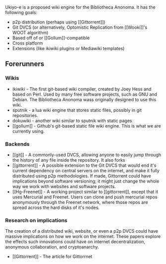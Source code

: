 Ukiyo-e is a proposed wiki engine for the Bibliotheca Anonoma. It has the following goals:

* p2p distribution (perhaps using [[Gittorrent]])
* Git DVCS (or alternatively, Optomistic Replication from [[Wooki]]'s WOOT algorithm)
* Based off of or [[Gollum]]-compatible
* Cross platform
* Extensions (like ikiwiki plugins or Mediawiki templates)

## Forerunners

### Wikis

* ikiwiki - The first git-based wiki compiler, created by Joey Hess and based on Perl. Used by many free software projects, such as GNU and Debian. The Bibliotheca Anonoma wass originally designed to use this wiki.
* sputnik - a lua wiki engine that stores static files, possibly in git repositories.
* dokuwiki - another wiki similar to sputnik with static pages
* [[gollum]] - Github's git-based static file wiki engine. This is what we are currently using.

### Backends

* [[git]] - A commonly-used DVCS, allowing anyone to easily jump through the history of any file inside the repository. It also forks
* [[gittorrent]] - A possible extension to the Git DVCS that would end it's current dependency on central servers on the internet, and make it fully distributed using p2p methodologies. If made, Gittorrent could have implications beyond software versioning; it might just change the whole way we work with websites and software projects. 
* [[Hg-Freenet]] - A working project similar to [[gittorrent]], except that it uses Mercurial and Freenet. Users can clone and push mercurial repos anonymously through the Freenet network, where those repos are spread across the hard disks of it's nodes.

### Research on implications

The creation of a distributed wiki, website, or even a p2p DVCS could have massive implications on how we work on the internet. These papers explore the effects such innovations could have on internet decentralization, anonymous collaboration, and cryptoanarchy.

* [[Gittorrent]] - The article for Gittorrnet

